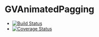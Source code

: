 GVAnimatedPagging
=================

* [![Build Status](https://travis-ci.org/gvermesan/GVAnimatedPagging.png?branch=master)](https://travis-ci.org/gvermesan/GVAnimatedPagging)
* [![Coverage Status](https://coveralls.io/r/gvermesan/GVAnimatedPagging/badge.png?branch=master)](https://coveralls.io/r/gvermesan/GVAnimatedPagging?branch=master)
